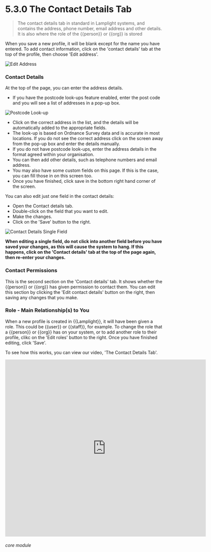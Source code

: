 # 5.3.0 The Contact Details Tab

> The contact details tab in standard in Lamplight systems, and contains the address, phone number, email address and other details. It is also where the role of the {{person}} or {{org}} is stored

When you save a new profile, it will be blank except for the name you have entered. To add contact information, click on the 'contact details' tab at the top of the profile, then choose 'Edit address'. 

![Edit Address](5.3.0a.png)

### Contact Details

At the top of the page, you can enter the address details. 

- If you have the postcode look-ups feature enabled, enter the post code and you will see a list of addresses in a pop-up box. 

![Postcode Look-up](5.3.0b.png)

- Click on the correct address in the list, and the details will be automatically added to the appropriate fields. 
- The look-up is based on Ordnance Survey data and is accurate in most locations. If you do not see the correct address click on the screen away from the pop-up box and enter the details manually.
- If you do not have postcode look-ups, enter the address details in the format agreed within your organisation.
- You can then add other details, such as telephone numbers and email address.
- You may also have some custom fields on this page. If this is the case, you can fill those in on this screen too.
- Once you have finished, click save in the bottom right hand corner of the screen. 

You can also edit just one field in the contact details:
- Open the Contact details tab.
- Double-click on the field that you want to edit.
- Make the changes.
- Click on the 'Save' button to the right.

![Contact Details Single Field](5.3.0c.png)

**When editing a single field, do not click into another field before you have saved your changes, as this will cause the system to hang. If this happens, click on the 'Contact details' tab at the top of the page again, then re-enter your changes.**

### Contact Permissions

This is the second section on the 'Contact details' tab. It shows whether the {{person}} or {{org}} has given permission to contact them. You can edit this section by clicking the 'Edit contact details' button on the right, then saving any changes that you make.

### Role - Main Relationship(s) to You

When a new profile is created in {{Lamplight}}, it will have been given a role. This could be {{user}} or {{staff}}, for example. To change the role that a {{person}} or {{org}} has on your system, or to add another role to their profile, clikc on the 'Edit roles' button to the right. Once you have finished editing, click 'Save'.

To see how this works, you can view our video, 'The Contact Details Tab'.

<iframe width="640" height="564" src="https://player.vimeo.com/video/279238850" frameborder="0" allowFullScreen mozallowfullscreen webkitAllowFullScreen></iframe>


###### core module

